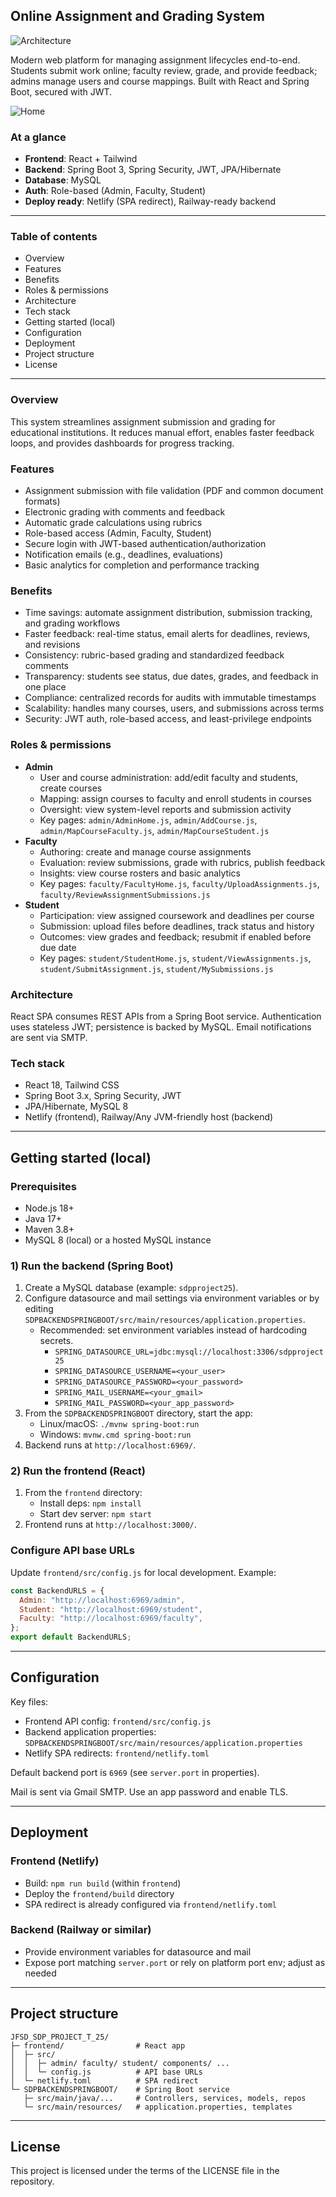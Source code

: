 ## Online Assignment and Grading System

![Architecture](frontend/src/components/images/FINAL%20ARCHITECTURE.png)

Modern web platform for managing assignment lifecycles end-to-end. Students submit work online; faculty review, grade, and provide feedback; admins manage users and course mappings. Built with React and Spring Boot, secured with JWT.

![Home](frontend/src/components/images/home_page.png)

### At a glance

- **Frontend**: React + Tailwind
- **Backend**: Spring Boot 3, Spring Security, JWT, JPA/Hibernate
- **Database**: MySQL
- **Auth**: Role-based (Admin, Faculty, Student)
- **Deploy ready**: Netlify (SPA redirect), Railway-ready backend

---

### Table of contents

- Overview
- Features
- Benefits
- Roles & permissions
- Architecture
- Tech stack
- Getting started (local)
- Configuration
- Deployment
- Project structure
- License

---

### Overview

This system streamlines assignment submission and grading for educational institutions. It reduces manual effort, enables faster feedback loops, and provides dashboards for progress tracking.

### Features

- Assignment submission with file validation (PDF and common document formats)
- Electronic grading with comments and feedback
- Automatic grade calculations using rubrics
- Role-based access (Admin, Faculty, Student)
- Secure login with JWT-based authentication/authorization
- Notification emails (e.g., deadlines, evaluations)
- Basic analytics for completion and performance tracking

### Benefits

- Time savings: automate assignment distribution, submission tracking, and grading workflows
- Faster feedback: real-time status, email alerts for deadlines, reviews, and revisions
- Consistency: rubric-based grading and standardized feedback comments
- Transparency: students see status, due dates, grades, and feedback in one place
- Compliance: centralized records for audits with immutable timestamps
- Scalability: handles many courses, users, and submissions across terms
- Security: JWT auth, role-based access, and least-privilege endpoints

### Roles & permissions

- **Admin**
  - User and course administration: add/edit faculty and students, create courses
  - Mapping: assign courses to faculty and enroll students in courses
  - Oversight: view system-level reports and submission activity
  - Key pages: `admin/AdminHome.js`, `admin/AddCourse.js`, `admin/MapCourseFaculty.js`, `admin/MapCourseStudent.js`
- **Faculty**
  - Authoring: create and manage course assignments
  - Evaluation: review submissions, grade with rubrics, publish feedback
  - Insights: view course rosters and basic analytics
  - Key pages: `faculty/FacultyHome.js`, `faculty/UploadAssignments.js`, `faculty/ReviewAssignmentSubmissions.js`
- **Student**
  - Participation: view assigned coursework and deadlines per course
  - Submission: upload files before deadlines, track status and history
  - Outcomes: view grades and feedback; resubmit if enabled before due date
  - Key pages: `student/StudentHome.js`, `student/ViewAssignments.js`, `student/SubmitAssignment.js`, `student/MySubmissions.js`

### Architecture

React SPA consumes REST APIs from a Spring Boot service. Authentication uses stateless JWT; persistence is backed by MySQL. Email notifications are sent via SMTP.

### Tech stack

- React 18, Tailwind CSS
- Spring Boot 3.x, Spring Security, JWT
- JPA/Hibernate, MySQL 8
- Netlify (frontend), Railway/Any JVM-friendly host (backend)

---

## Getting started (local)

### Prerequisites

- Node.js 18+
- Java 17+
- Maven 3.8+
- MySQL 8 (local) or a hosted MySQL instance

### 1) Run the backend (Spring Boot)

1. Create a MySQL database (example: `sdpproject25`).
2. Configure datasource and mail settings via environment variables or by editing `SDPBACKENDSPRINGBOOT/src/main/resources/application.properties`.
   - Recommended: set environment variables instead of hardcoding secrets.
     - `SPRING_DATASOURCE_URL=jdbc:mysql://localhost:3306/sdpproject25`
     - `SPRING_DATASOURCE_USERNAME=<your_user>`
     - `SPRING_DATASOURCE_PASSWORD=<your_password>`
     - `SPRING_MAIL_USERNAME=<your_gmail>`
     - `SPRING_MAIL_PASSWORD=<your_app_password>`
3. From the `SDPBACKENDSPRINGBOOT` directory, start the app:
   - Linux/macOS: `./mvnw spring-boot:run`
   - Windows: `mvnw.cmd spring-boot:run`
4. Backend runs at `http://localhost:6969/`.

### 2) Run the frontend (React)

1. From the `frontend` directory:
   - Install deps: `npm install`
   - Start dev server: `npm start`
2. Frontend runs at `http://localhost:3000/`.

### Configure API base URLs

Update `frontend/src/config.js` for local development. Example:

```js
const BackendURLS = {
  Admin: "http://localhost:6969/admin",
  Student: "http://localhost:6969/student",
  Faculty: "http://localhost:6969/faculty",
};
export default BackendURLS;
```

---

## Configuration

Key files:

- Frontend API config: `frontend/src/config.js`
- Backend application properties: `SDPBACKENDSPRINGBOOT/src/main/resources/application.properties`
- Netlify SPA redirects: `frontend/netlify.toml`

Default backend port is `6969` (see `server.port` in properties).

Mail is sent via Gmail SMTP. Use an app password and enable TLS.

---

## Deployment

### Frontend (Netlify)

- Build: `npm run build` (within `frontend`)
- Deploy the `frontend/build` directory
- SPA redirect is already configured via `frontend/netlify.toml`

### Backend (Railway or similar)

- Provide environment variables for datasource and mail
- Expose port matching `server.port` or rely on platform port env; adjust as needed

---

## Project structure

```
JFSD_SDP_PROJECT_T_25/
├─ frontend/                # React app
│  ├─ src/
│  │  ├─ admin/ faculty/ student/ components/ ...
│  │  └─ config.js          # API base URLs
│  └─ netlify.toml          # SPA redirect
└─ SDPBACKENDSPRINGBOOT/    # Spring Boot service
   ├─ src/main/java/...     # Controllers, services, models, repos
   └─ src/main/resources/   # application.properties, templates
```

---

## License

This project is licensed under the terms of the LICENSE file in the repository.
